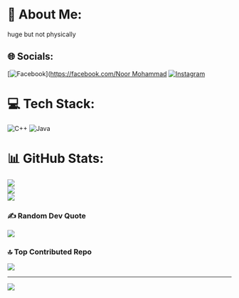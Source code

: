 # 💫 About Me:
huge but not physically


## 🌐 Socials:
[![Facebook](https://img.shields.io/badge/Facebook-%231877F2.svg?logo=Facebook&logoColor=white)]([https://facebook.com/Noor Mohammad](https://www.facebook.com/profile.php?id=100052056430966) [![Instagram](https://img.shields.io/badge/Instagram-%23E4405F.svg?logo=Instagram&logoColor=white)](https://www.instagram.com/noor_10e3/) 

# 💻 Tech Stack:
![C++](https://img.shields.io/badge/c++-%2300599C.svg?style=for-the-badge&logo=c%2B%2B&logoColor=white) ![Java](https://img.shields.io/badge/java-%23ED8B00.svg?style=for-the-badge&logo=openjdk&logoColor=white)
# 📊 GitHub Stats:
![](https://github-readme-stats.vercel.app/api?username=Metamorphoosis&theme=dark&hide_border=false&include_all_commits=false&count_private=false)<br/>
![](https://github-readme-streak-stats.herokuapp.com/?user=Metamorphoosis&theme=dark&hide_border=false)<br/>
![](https://github-readme-stats.vercel.app/api/top-langs/?username=Metamorphoosis&theme=dark&hide_border=false&include_all_commits=false&count_private=false&layout=compact)

### ✍️ Random Dev Quote
![](https://quotes-github-readme.vercel.app/api?type=horizontal&theme=radical)

### 🔝 Top Contributed Repo
![](https://github-contributor-stats.vercel.app/api?username=Metamorphoosis&limit=5&theme=dark&combine_all_yearly_contributions=true)

---
[![](https://visitcount.itsvg.in/api?id=Metamorphoosis&icon=1&color=0)](https://visitcount.itsvg.in)

<!-- Proudly created with GPRM ( https://gprm.itsvg.in ) -->
